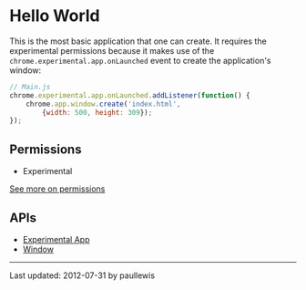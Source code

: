 # Hello World

This is the most basic application that one can create. It requires the experimental permissions because it makes use of the `chrome.experimental.app.onLaunched` event to create the application's window:

```javascript
// Main.js
chrome.experimental.app.onLaunched.addListener(function() {
  	chrome.app.window.create('index.html',
    	{width: 500, height: 309});
});
```

## Permissions

* Experimental

[See more on permissions](http://developer.chrome.com/trunk/apps/manifest.html#permissions)

## APIs

* [Experimental App](http://developer.chrome.com/trunk/apps/experimental.app.html)
* [Window](http://developer.chrome.com/trunk/apps/app.window.html)

---
Last updated: 2012-07-31 by paullewis
